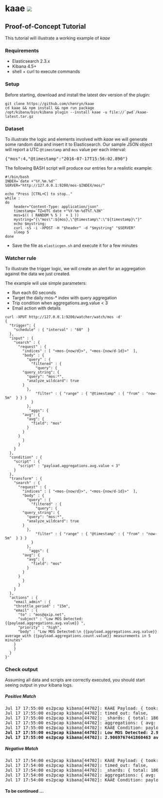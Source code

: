 
# kaae <img src="https://camo.githubusercontent.com/15f26c4f603cac9bf415c841a8a60077f6db5102/687474703a2f2f696d6775722e636f6d2f654c446f4f4b592e706e67">

## Proof-of-Concept Tutorial
This tutorial will illustrate a working example of *kaae*

### Requirements

* Elasticsearch 2.3.x
* Kibana 4.5+
* shell + curl to execute commands

### Setup
Before starting, download and install the latest dev version of the plugin:
```
git clone https://github.com/chenryn/kaae
cd kaae && npm install && npm run package
/opt/kibana/bin/kibana plugin --install kaae -u file://`pwd`/kaae-latest.tar.gz
```

### Dataset
To illustrate the logic and elements involved with *kaae* we will generate some random data and insert it to Elasticsearch.
Our sample JSON object will report a UTC ```@timestamp``` and ```mos``` value per each interval:
<pre>
{"mos":4,"@timestamp":"2016-07-17T15:56:02.890"}
</pre>

The following BASH script will produce our entries for a realistic example:

```
#!/bin/bash
INDEX=`date +"%Y.%m.%d"`
SERVER="http://127.0.0.1:9200/mos-$INDEX/mos/"

echo "Press [CTRL+C] to stop.."
while :
do
	header="Content-Type: application/json"
	timestamp=`TZ=UTC date +"%Y-%m-%dT%T.%3N"`
	mos=$(( ( RANDOM % 5 )  + 1 ))
	mystring="{\"mos\":${mos},\"@timestamp\":\"${timestamp}\"}"
	echo $mystring;
	curl -sS -i -XPOST -H "$header" -d "$mystring" "$SERVER"
	sleep 5
done
```

* Save the file as ```elasticgen.sh``` and execute it for a few minutes

### Watcher rule
To illustrate the trigger logic, we will create an alert for an aggregation against the data we just created. 

The example will use simple parameters: 
* Run each 60 seconds
* Target the daily mos-* index with query aggregation
* Trip condition when aggregations.avg.value < 3
* Email action with details

```
curl -XPUT http://127.0.0.1:9200/watcher/watch/mos -d'
{
  "trigger": {
    "schedule" : { "interval" : "60"  }
  },
  "input" : {
    "search" : {
      "request" : {
        "indices" : [ "<mos-{now/d}>", "<mos-{now/d-1d}>"  ],
        "body" : {
          "query" : {
            "filtered" : {
              "query": {
		"query_string": {
		  "query": "mos:*",
		  "analyze_wildcard": true
		}
	      },
              "filter" : { "range" : { "@timestamp" : { "from" : "now-5m"  } } }
            }
          },
           "aggs": {
		"avg": {
		  "avg": {
		    "field": "mos"
		  }
		}
	  }
        }
      }
    }
  },
  "condition" : {
    "script" : {
      "script" : "payload.aggregations.avg.value < 3"
    }
  },
  "transform" : {
    "search" : {
      "request" : {
        "indices" : [ "<mos-{now/d}>", "<mos-{now/d-1d}>"  ],
        "body" : {
          "query" : {
            "filtered" : {
              "query": {
		"query_string": {
		  "query": "mos:*",
		  "analyze_wildcard": true
		}
	      },
              "filter" : { "range" : { "@timestamp" : { "from" : "now-5m"  } } }
            }
          },
           "aggs": {
		"avg": {
		  "avg": {
		    "field": "mos"
		  }
		}
	  }
        }
      }
    }
  },
  "actions" : {
    "email_admin" : {
    "throttle_period" : "15m",
    "email" : {
      "to" : "mos@qxip.net",
      "subject" : "Low MOS Detected: {{payload.aggregations.avg.value}} ",
      "priority" : "high",
      "body" : "Low MOS Detected:\n {{payload.aggregations.avg.value}} average with {{payload.aggregations.count.value}} measurements in 5 minutes"
    }
    }
  }
}'
```
### Check output
Assuming all data and scripts are correctly executed, you should start seeing output in your kibana logs.

##### Positive Match
<pre>
Jul 17 17:55:00 es2pcap kibana[44702]: KAAE Payload: { took: 21,
Jul 17 17:55:00 es2pcap kibana[44702]: timed_out: false,
Jul 17 17:55:00 es2pcap kibana[44702]: _shards: { total: 186, successful: 186, failed: 0 },
Jul 17 17:55:00 es2pcap kibana[44702]: aggregations: { avg: { value: 2.9069767441860463 } } }
Jul 17 17:55:00 es2pcap kibana[44702]: KAAE Condition: payload.aggregations.avg.value < 3
<b>Jul 17 17:55:00 es2pcap kibana[44702]: Low MOS Detected: 2.9069767441860463  Low MOS Detected:
Jul 17 17:55:00 es2pcap kibana[44702]: 2.9069767441860463 average with  measurements in 5 minutes</b>
</pre>

##### Negative Match
<pre>
Jul 17 17:54:00 es2pcap kibana[44702]: KAAE Payload: { took: 30,
Jul 17 17:54:00 es2pcap kibana[44702]: timed_out: false,
Jul 17 17:54:00 es2pcap kibana[44702]: _shards: { total: 186, successful: 186, failed: 0 },
Jul 17 17:54:00 es2pcap kibana[44702]: aggregations: { avg: { value: 3.225806451612903 } } }
Jul 17 17:54:00 es2pcap kibana[44702]: KAAE Condition: payload.aggregations.avg.value < 3
</pre>


#### To be continued ... 
